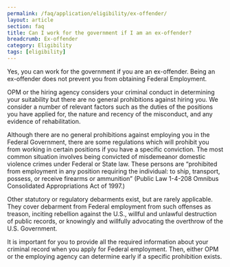 ```yaml
---
permalink: /faq/application/eligibility/ex-offender/
layout: article
section: faq
title: Can I work for the government if I am an ex-offender?
breadcrumb: Ex-offender
category: Eligibility
tags: [eligibility]
---
```


Yes, you can work for the government if you are an ex-offender. Being an ex-offender does not prevent you from obtaining Federal Employment.

OPM or the hiring agency considers your criminal conduct in determining your suitability but there are no general prohibitions against hiring you. We consider a number of relevant factors such as the duties of the positions you have applied for, the nature and recency of the misconduct, and any evidence of rehabilitation.

Although there are no general prohibitions against employing you in the Federal Government, there are some regulations which will prohibit you from working in certain positions if you have a specific conviction. The most common situation involves being convicted of misdemeanor domestic violence crimes under Federal or State law. These persons are “prohibited from employment in any position requiring the individual: to ship, transport, possess, or receive firearms or ammunition” (Public Law 1-4-208 Omnibus Consolidated Appropriations Act of 1997.)

Other statutory or regulatory debarments exist, but are rarely applicable. They cover debarment from Federal employment from such offenses as treason, inciting rebellion against the U.S., willful and unlawful destruction of public records, or knowingly and willfully advocating the overthrow of the U.S. Government.

It is important for you to provide all the required information about your criminal record when you apply for Federal employment. Then, either OPM or the employing agency can determine early if a specific prohibition exists.

